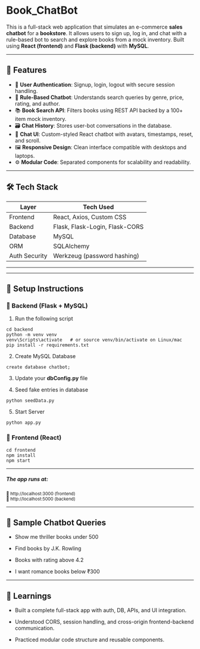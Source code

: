 # Book_ChatBot

This is a full-stack web application that simulates an e-commerce **sales chatbot** for a **bookstore**. It allows users to sign up, log in, and chat with a rule-based bot to search and explore books from a mock inventory. Built using **React (frontend)** and **Flask (backend)** with **MySQL**.

---

## 🚀 Features

- 🔐 **User Authentication**: Signup, login, logout with secure session handling.
- 🤖 **Rule-Based Chatbot**: Understands search queries by genre, price, rating, and author.
- 📚 **Book Search API**: Filters books using REST API backed by a 100+ item mock inventory.
- 🗃️ **Chat History**: Stores user-bot conversations in the database.
- 💬 **Chat UI**: Custom-styled React chatbot with avatars, timestamps, reset, and scroll.
- 🖼️ **Responsive Design**: Clean interface compatible with desktops and laptops.
- ⚙️ **Modular Code**: Separated components for scalability and readability.

---

## 🛠️ Tech Stack

| Layer        | Tech Used                   |
|--------------|-----------------------------|
| Frontend     | React, Axios, Custom CSS    |
| Backend      | Flask, Flask-Login, Flask-CORS |
| Database     | MySQL                       |
| ORM          | SQLAlchemy                  |
| Auth Security| Werkzeug (password hashing) |

---


---

## 🔄 Setup Instructions

### 🧱 Backend (Flask + MySQL)
1. Run the following script
```
cd backend
python -m venv venv
venv\Scripts\activate   # or source venv/bin/activate on Linux/mac
pip install -r requirements.txt
```

2. Create MySQL Database
```
create database chatbot;
```
3. Update your **dbConfig.py** file

4. Seed fake entries in database
```
python seedData.py 
```

5. Start Server

```
python app.py
```
### 🎨 Frontend (React)
```
cd frontend
npm install
npm start
```
---
##### The app runs at:
<small>
🔗 http://localhost:3000 (frontend)<br>
🔗 http://localhost:5000 (backend)
</small>

---
## 🧠 Sample Chatbot Queries
- Show me thriller books under 500

- Find books by J.K. Rowling

- Books with rating above 4.2

- I want romance books below ₹300
---
## 📄 Learnings
- Built a complete full-stack app with auth, DB, APIs, and UI integration.

- Understood CORS, session handling, and cross-origin frontend-backend communication.

- Practiced modular code structure and reusable components.